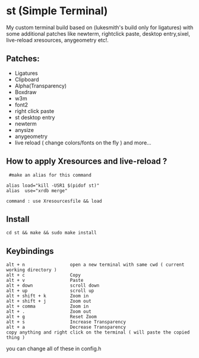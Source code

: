 # st (Simple Terminal)

My custom terminal build based on (lukesmith's build only for ligatures) with some additional patches like newterm, rightclick paste, desktop entry,sixel, live-reload xresources, anygeometry etc!.

## Patches:

- Ligatures
- Clipboard
- Alpha(Transparency)
- Boxdraw
- w3m
- font2
- right click paste
- st desktop entry
- newterm
- anysize
- anygeometry
- live reload ( change colors/fonts on the fly )
  and more...


## How to apply Xresources and live-reload ?

```
 #make an alias for this command

alias load="kill -USR1 $(pidof st)"
alias  use="xrdb merge"

command : use Xresourcesfile && load
```


## Install

`cd st && make && sudo make install`


## Keybindings

```
alt + n                 open a new terminal with same cwd ( current working directory )
alt + c                 Copy
alt + v                 Paste
alt + down              scroll down
alt + up                scroll up
alt + shift + k         Zoom in
alt + shift + j         Zoom out
alt + comma             Zoom in
alt + .                 Zoom out
alt + g                 Reset Zoom
alt + s                 Increase Transparency
alt + a                 Decrease Transparency
copy anything and right click on the terminal ( will paste the copied thing )
```

you can change all of these in config.h

